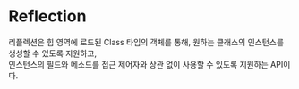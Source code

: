 # Reflection
리플렉션은 힙 영역에 로드된 Class 타입의 객체를 통해, 원하는 클래스의 인스턴스를 생성할 수 있도록 지원하고,   
인스턴스의 필드와 메소드를 접근 제어자와 상관 없이 사용할 수 있도록 지원하는 API이다.
